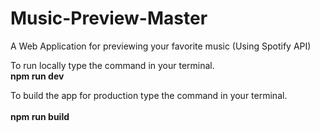 # Music-Preview-Master
A Web Application for previewing your favorite music (Using Spotify API)

To run locally type the command in your terminal.<br>
<b>npm run dev</b>

To build the app for production type the command in your terminal.<br><br>
<b>npm run build</b>